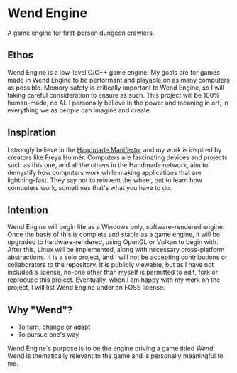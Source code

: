 # Wend Engine
A game engine for first-person dungeon crawlers.

## Ethos

Wend Engine is a low-level C/C++ game engine. My goals are for games made in Wend Engine to be performant and playable on as many computers as possible. Memory safety is critically important to Wend Engine, so I will taking careful consideration to ensure as such. This project will be 100% human-made, no AI. I personally believe in the power and meaning in art, in everything we as people can imagine and create.

## Inspiration

I strongly believe in the [Handmade Manifesto](https://handmade.network/manifesto), and my work is inspired by creators like Freya Holmér. Computers are fascinating devices and projects such as this one, and all the others in the Handmade network, aim to demystify how computers work while making applications that are lightning-fast. They say not to reinvent the wheel, but to learn how computers work, sometimes that's what you have to do.

## Intention

Wend Engine will begin life as a Windows only, software-rendered engine. Once the basis of this is complete and stable as a game engine, it will be upgraded to hardware-rendered, using OpenGL or Vulkan to begin with. After this, Linux will be implemented, along with necessary cross-platform abstractions. It is a solo project, and I will not be accepting contributions or collaborators to the repository. It is publicly viewable, but as I have not included a license, no-one other than myself is permitted to edit, fork or reproduce this project. Eventually, when I am happy with my work on the project, I will list Wend Engine under an FOSS license.

## Why "Wend"?

- To turn, change or adapt
- To pursue one's way

Wend Engine's purpose is to be the engine driving a game titled *Wend*. Wend is thematically relevant to the game and is personally meaningful to me.